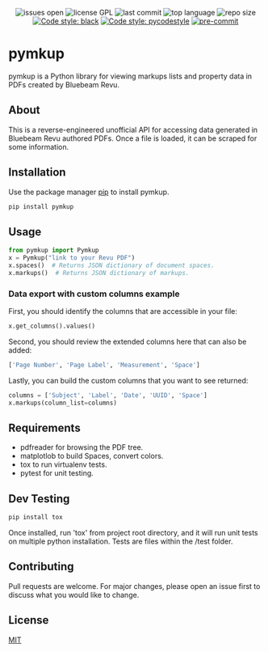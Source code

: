 <p align="center">
  <img src="https://img.shields.io/github/issues/psolin/pymkup" alt="issues open"/>
  <img src="https://img.shields.io/github/license/psolin/pymkup" alt="license GPL"/></a>
  <img src="https://img.shields.io/github/last-commit/psolin/pymkup" alt="last commit"/>
  <img src="https://img.shields.io/github/languages/top/psolin/pymkup" alt="top language"/>
  <img src="https://img.shields.io/github/repo-size/psolin/pymkup" alt="repo size"/>
  <a href="https://github.com/psf/black"><img src="https://img.shields.io/badge/code%20style-black-000000.svg" alt="Code style: black"/></a>
  <a href="https://github.com/prettier/prettier"><img src="https://img.shields.io/badge/code_style-pycodestyle-ff69b4.svg?style=flat-square" alt="Code style: pycodestyle"/></a>
  <a href="https://github.com/pre-commit/pre-commit"><img src="https://img.shields.io/badge/pre--commit-enabled-brightgreen?logo=pre-commit&logoColor=white" alt="pre-commit"/></a>
 </p>

# pymkup

pymkup is a Python library for viewing markups lists and property data in PDFs created by Bluebeam Revu.

## About

This is a reverse-engineered unofficial API for accessing data generated in Bluebeam Revu authored PDFs. Once a file is loaded, it can be scraped for some information.

## Installation

Use the package manager [pip](https://pip.pypa.io/en/stable/) to install pymkup.

```bash
pip install pymkup
```

## Usage

```python
from pymkup import Pymkup
x = Pymkup("link to your Revu PDF")
x.spaces()  # Returns JSON dictionary of document spaces.
x.markups()  # Returns JSON dictionary of markups.
```

### Data export with custom columns example

First, you should identify the columns that are accessible in your file:
```python
x.get_columns().values()
```

Second, you should review the extended columns here that can also be added:
```python
['Page Number', 'Page Label', 'Measurement', 'Space']
```

Lastly, you can build the custom columns that you want to see returned:
```python
columns = ['Subject', 'Label', 'Date', 'UUID', 'Space']
x.markups(column_list=columns)
```

## Requirements
- pdfreader for browsing the PDF tree.
- matplotlob to build Spaces, convert colors.
- tox to run virtualenv tests.
- pytest for unit testing.

## Dev Testing

```bash
pip install tox
```
Once installed, run 'tox' from project root directory, and it will run unit tests on multiple python installation. Tests are files within the /test folder.

## Contributing
Pull requests are welcome. For major changes, please open an issue first to discuss what you would like to change.

## License
[MIT](https://choosealicense.com/licenses/mit/)
